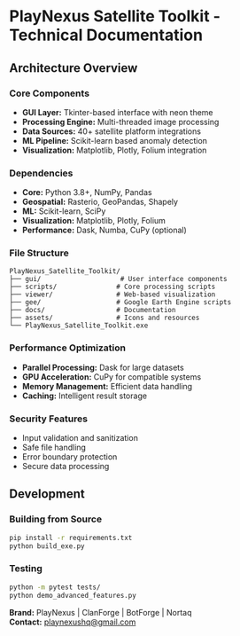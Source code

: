 # PlayNexus Satellite Toolkit - Technical Documentation

## Architecture Overview

### Core Components
- **GUI Layer:** Tkinter-based interface with neon theme
- **Processing Engine:** Multi-threaded image processing
- **Data Sources:** 40+ satellite platform integrations
- **ML Pipeline:** Scikit-learn based anomaly detection
- **Visualization:** Matplotlib, Plotly, Folium integration

### Dependencies
- **Core:** Python 3.8+, NumPy, Pandas
- **Geospatial:** Rasterio, GeoPandas, Shapely
- **ML:** Scikit-learn, SciPy
- **Visualization:** Matplotlib, Plotly, Folium
- **Performance:** Dask, Numba, CuPy (optional)

### File Structure
```
PlayNexus_Satellite_Toolkit/
├── gui/                    # User interface components
├── scripts/               # Core processing scripts
├── viewer/                # Web-based visualization
├── gee/                   # Google Earth Engine scripts
├── docs/                  # Documentation
├── assets/                # Icons and resources
└── PlayNexus_Satellite_Toolkit.exe
```

### Performance Optimization
- **Parallel Processing:** Dask for large datasets
- **GPU Acceleration:** CuPy for compatible systems
- **Memory Management:** Efficient data handling
- **Caching:** Intelligent result storage

### Security Features
- Input validation and sanitization
- Safe file handling
- Error boundary protection
- Secure data processing

## Development

### Building from Source
```bash
pip install -r requirements.txt
python build_exe.py
```

### Testing
```bash
python -m pytest tests/
python demo_advanced_features.py
```

**Brand:** PlayNexus | ClanForge | BotForge | Nortaq  
**Contact:** playnexushq@gmail.com